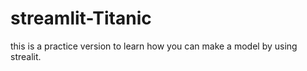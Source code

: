 # streamlit-Titanic
this is a practice version to learn how you can make a model by using strealit.
